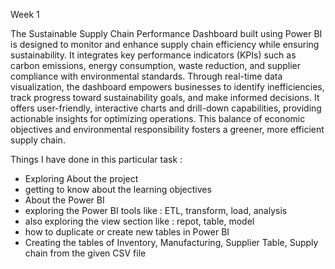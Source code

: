 Week 1 

The Sustainable Supply Chain Performance Dashboard built using Power BI is designed to monitor and enhance supply chain efficiency while ensuring sustainability. It integrates key performance indicators (KPIs) such as carbon emissions, energy consumption, waste reduction, and supplier compliance with environmental standards.
Through real-time data visualization, the dashboard empowers businesses to identify inefficiencies, track progress toward sustainability goals, and make informed decisions. It offers user-friendly, interactive charts and drill-down capabilities, providing actionable insights for optimizing operations. This balance of economic objectives and environmental responsibility fosters a greener, more efficient supply chain.

Things I have done in this particular task :

- Exploring About the project 
- getting to know about the learning objectives 
- About the Power BI
- exploring the Power BI tools like : ETL, transform, load, analysis
- also exploring the view section like : repot, table, model
- how to duplicate or create new tables in Power BI
- Creating the tables of Inventory, Manufacturing, Supplier Table, Supply chain from the given CSV file 
